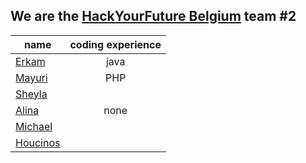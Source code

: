## We are the [HackYourFuture Belgium](https://github.com/HackYourFutureBelgium) team #2

| name                                     | coding experience |
| ---------------------------------------- | :---------------: |
| [Erkam](https://github.com/erkamguresen) |       java        |
| [Mayuri](https://github.com/mayuri2510)  |       PHP
| [Sheyla](https://github.com/sheybusta)   |
| [Alina](https://github.com/alinamarasca) |       none        |
| [Michael](https://github.com/Mika215)    |
| [Houcinos](https://github.com/Houcinos)  |
